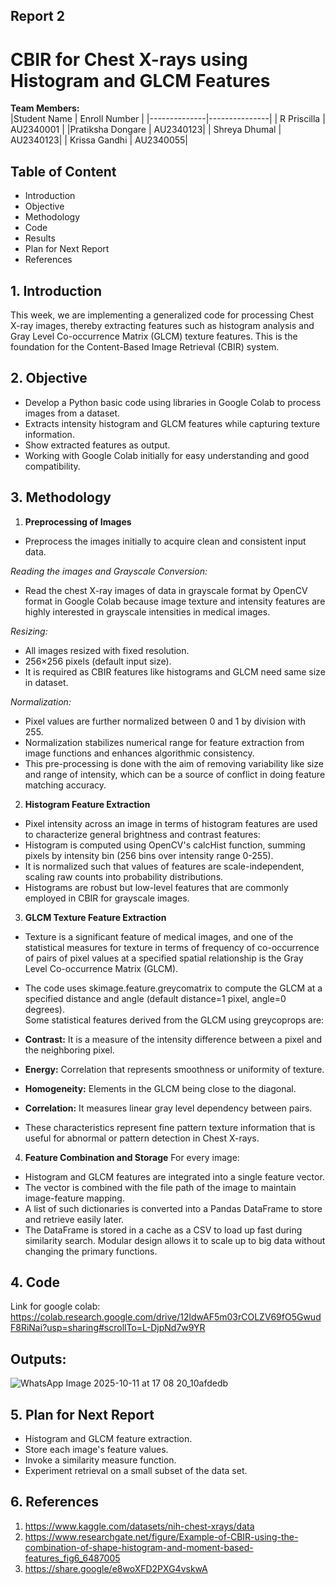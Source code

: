## Report 2
# CBIR for Chest X-rays using Histogram and GLCM Features


**Team Members:**  
|Student Name | Enroll Number |
|--------------|---------------| 
| R Priscilla | AU2340001 |
|Pratiksha Dongare | AU2340123|
| Shreya Dhumal | AU2340123|
| Krissa Gandhi | AU2340055|


## Table of Content
- Introduction
- Objective
- Methodology
- Code
- Results
- Plan for Next Report
- References

## 1. Introduction

This week, we are implementing a generalized code for processing Chest X-ray images, thereby extracting features such as histogram analysis and  Gray Level Co-occurrence Matrix (GLCM) texture features. This is the foundation for the Content-Based Image Retrieval (CBIR) system. 



## 2. Objective
- Develop a Python basic code using libraries in Google Colab to process images from a dataset. 
- Extracts intensity histogram and GLCM features while capturing texture information. 
- Show extracted features as output. 
- Working with Google Colab initially for easy understanding and good compatibility. 



## 3. Methodology 

1. **Preprocessing of Images**
- Preprocess the images initially to acquire clean and consistent input data.  

*Reading the images and Grayscale Conversion:*  
- Read the chest X-ray images of data in grayscale format by OpenCV format in Google Colab because image texture and intensity features are highly interested in grayscale intensities in medical images.  

*Resizing:*
-  All images resized with fixed resolution.  
- 256×256 pixels (default input size).  
- It is required as CBIR features like histograms and GLCM need same size in dataset.​

*Normalization:*
- Pixel values are further normalized between 0 and 1 by division with 255.  
- Normalization stabilizes numerical range for feature extraction from image functions and enhances algorithmic consistency. ​  
- This pre-processing is done with the aim of removing variability like size and range of intensity, which can be a source of conflict in doing feature matching accuracy.

2. **Histogram Feature Extraction**
- Pixel intensity across an image in terms of histogram features are used to characterize general brightness and contrast features:  
- Histogram is computed using OpenCV's calcHist function, summing pixels by intensity bin (256 bins over intensity range 0-255).  
- It is normalized such that values of features are scale-independent, scaling raw counts into probability distributions.  
- Histograms are robust but low-level features that are commonly employed in CBIR for grayscale images.

3. **GLCM Texture Feature Extraction**
- Texture is a significant feature of medical images, and one of the statistical measures for texture in terms of frequency of co-occurrence of pairs of pixel values at a specified spatial relationship is the Gray Level Co-occurrence Matrix (GLCM).  
- The code uses skimage.feature.greycomatrix to compute the GLCM at a specified distance and angle (default distance=1 pixel, angle=0 degrees).  
Some statistical features derived from the GLCM using greycoprops are:  
- **Contrast:** It is a measure of the intensity difference between a pixel and the neighboring pixel.  
- **Energy:** Correlation that represents smoothness or uniformity of texture.  
- **Homogeneity:** Elements in the GLCM being close to the diagonal.  
- **Correlation:** It measures linear gray level dependency between pairs.  

- These characteristics represent fine pattern texture information that is useful for abnormal or pattern detection in Chest X-rays.

4. **Feature Combination and Storage**
For every image:  

- Histogram and GLCM features are integrated into a single feature vector.  
- The vector is combined with the file path of the image to maintain image-feature mapping.  
- A list of such dictionaries is converted into a Pandas DataFrame to store and retrieve easily later.  
- The DataFrame is stored in a cache as a CSV to load up fast during similarity search. Modular design allows it to scale up to big data without changing the primary functions.

## 4. Code
Link for google colab: https://colab.research.google.com/drive/12ldwAF5m03rCOLZV69fO5GwudF8RiNai?usp=sharing#scrollTo=L-DjpNd7w9YR

## Outputs: 
![WhatsApp Image 2025-10-11 at 17 08 20_10afdedb](https://github.com/user-attachments/assets/e5e46bbd-c5bc-447b-987b-340316c583a9)


## 5. Plan for Next Report

- Histogram and GLCM feature extraction.
- Store each image's feature values.
- Invoke a similarity measure function.
- Experiment retrieval on a small subset of the data set.

## 6. References

1. https://www.kaggle.com/datasets/nih-chest-xrays/data
2. https://www.researchgate.net/figure/Example-of-CBIR-using-the-combination-of-shape-histogram-and-moment-based-features_fig6_6487005
3. https://share.google/e8woXFD2PXG4vskwA
